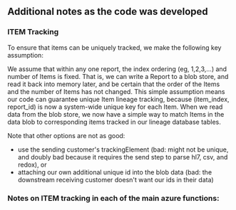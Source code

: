 ## Additional notes as the code was developed

### ITEM Tracking

To ensure that items can be uniquely tracked, we make the following key assumption:

We assume that within any one report, the index ordering (eg, 1,2,3,...) and number of Items is fixed. That is, we can write a Report to a blob store, and read it back into memory later, and be certain that the order of the Items and the number of Items has not changed.   This simple assumption means our code can guarantee unique Item lineage tracking, because (item_index, report_id) is now a system-wide unique key for each Item.   When we read data from the blob store, we now have a simple way to match Items in the data blob to corresponding items tracked in our lineage database tables.

Note that other options are not as good:
- use the sending customer's trackingElement (bad: might not be unique, and doubly bad because it requires the send step to parse hl7, csv, and redox), or
- attaching our own additional unique id into the blob data (bad: the downstream receiving customer doesn't want our ids in their data)


### Notes on ITEM tracking in each of the main azure functions:

